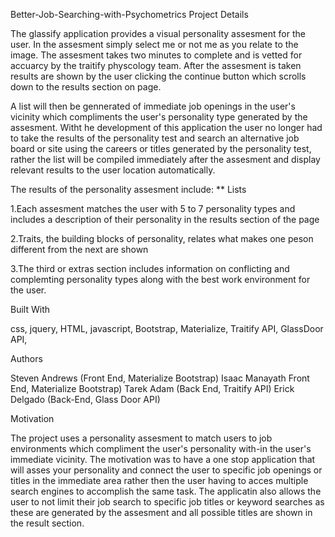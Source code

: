 Better-Job-Searching-with-Psychometrics
Project Details

The glassify application provides a visual personality assesment for the user. In the assesment simply select me or not me as you relate to the image. The assesment takes two minutes to complete and is vetted for accuarcy by the traitify physcology team. After the assesment is taken results are shown by the user clicking the continue button which scrolls down to the results section on page.

A list will then be gennerated of immediate job openings in the user's vicinity which compliments the user's personality type generated by the assesment. Witht he development of this application the user no longer had to take the results of the personality test and search an alternative job board or site using the careers or titles generated by the personality test, rather the list will be compiled immediately after the assesment and display relevant results to the user location automatically.

The results of the personality assesment include: ** Lists

1.Each assesment matches the user with 5 to 7 personality types and includes a description of their personality in the results section of the page

2.Traits, the building blocks of personality, relates what makes one peson different from the next are shown

3.The third or extras section includes information on conflicting and complemting personality types along with the best work environment for the user.

Built With

css, jquery, HTML, javascript, Bootstrap, Materialize, Traitify API, GlassDoor API,

Authors

Steven Andrews (Front End, Materialize Bootstrap) Isaac Manayath Front End, Materialize Bootstrap) Tarek Adam (Back End, Traitify API) Erick Delgado (Back-End, Glass Door API)

Motivation

The project uses a personality assesment to match users to job environments which compliment the user's personality with-in the user's immediate vicinity. The motivation was to have a one stop application that will asses your personality and connect the user to specific job openings or titles in the immediate area rather then the user having to acces multiple search engines to accomplish the same task. The applicatin also allows the user to not limit their job search to specific job titles or keyword searches as these are generated by the assesment and all possible titles are shown in the result section.

